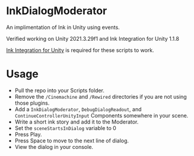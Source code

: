 # InkDialogModerator
An implimentation of Ink in Unity using events.

Verified working on Unity 2021.3.29f1 and Ink Integration for Unity 1.1.8

[Ink Integration for Unity](https://assetstore.unity.com/packages/tools/integration/ink-integration-for-unity-60055) is required for these scripts to work.

# Usage
* Pull the repo into your Scripts folder.
* Remove the `/Cinemachine` and `/Rewired` directories if you are not using those plugins.
* Add a `InkDialogModerator`, `DebugDialogReadout`, and `ContinueControllerUnityInput` Components somewhere in your scene.
* Write a short ink story and add it to the Moderator.
* Set the `sceneStartsInDialog` variable to 0
* Press Play.
* Press Space to move to the next line of dialog.
* View the dialog in your console.
